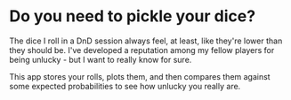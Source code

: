 # Do you need to pickle your dice?
The dice I roll in a DnD session always feel, at least, like they're lower than they should be. I've developed a reputation among my fellow players for being unlucky - but I want to really know for sure. 

This app stores your rolls, plots them, and then compares them against some expected probabilities to see how unlucky you really are. 

